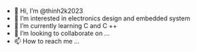 - 👋 Hi, I’m @thinh2k2023
- 👀 I’m interested in electronics design and embedded system
- 🌱 I’m currently learning C and C ++ 
- 💞️ I’m looking to collaborate on ...
- 📫 How to reach me ...

<!---
thinh2k2023/thinh2k2023 is a ✨ special ✨ repository because its `README.md` (this file) appears on your GitHub profile.
You can click the Preview link to take a look at your changes.
--->
